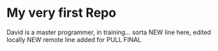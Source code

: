 # My very first Repo
David is a master programmer, in training... sorta
NEW line here, edited locally
NEW remote line added for PULL FINAL

